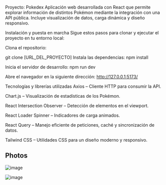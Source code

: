 Proyecto: Pokedex
Aplicación web desarrollada con React que permite explorar información de distintos Pokémon mediante la integración con una API pública. Incluye visualización de datos, carga dinámica y diseño responsivo.

Instalación y puesta en marcha
Sigue estos pasos para clonar y ejecutar el proyecto en tu entorno local:

Clona el repositorio:


git clone [URL_DEL_PROYECTO]
Instala las dependencias:
npm install


Inicia el servidor de desarrollo:
npm run dev

Abre el navegador en la siguiente dirección:
http://127.0.0.1:5173/


Tecnologías y librerías utilizadas
Axios – Cliente HTTP para consumir la API.

Chart.js – Visualización de estadísticas de los Pokémon.

React Intersection Observer – Detección de elementos en el viewport.

React Loader Spinner – Indicadores de carga animados.

React Query – Manejo eficiente de peticiones, caché y sincronización de datos.

Tailwind CSS – Utilidades CSS para un diseño moderno y responsivo.




## Photos 
![image](https://github.com/user-attachments/assets/80538587-c2c6-4180-8263-9f4f2df8df68)

![image](https://github.com/user-attachments/assets/e1363831-d900-4a6c-a828-ffa4ed7f7af5)

